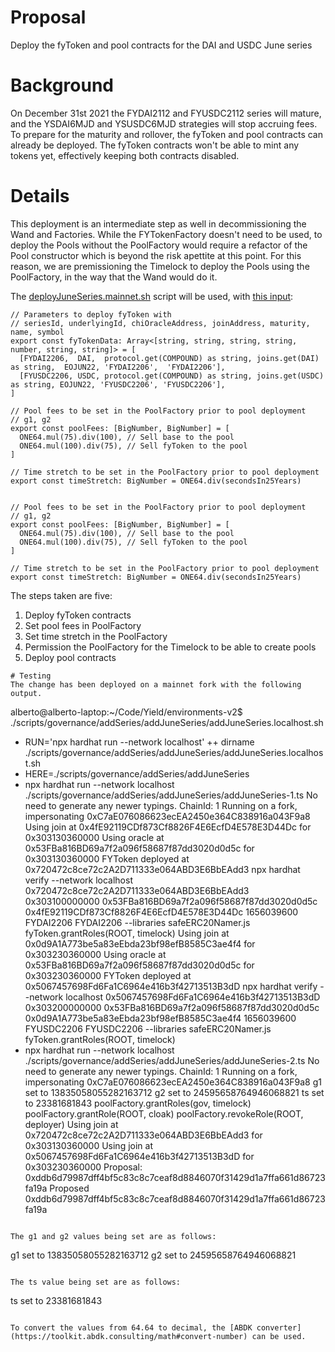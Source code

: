 # Proposal
Deploy the fyToken and pool contracts for the DAI and USDC June series

# Background
On December 31st 2021 the FYDAI2112 and FYUSDC2112 series will mature, and the YSDAI6MJD and YSUSDC6MJD strategies will stop accruing fees. To prepare for the maturity and rollover, the fyToken and pool contracts can already be deployed. The fyToken contracts won't be able to mint any tokens yet, effectively keeping both contracts disabled.

# Details

This deployment is an intermediate step as well in decommissioning the Wand and Factories. While the FYTokenFactory doesn't need to be used, to deploy the Pools without the PoolFactory would require a refactor of the Pool constructor which is beyond the risk apettite at this point. For this reason, we are premissioning the Timelock to deploy the Pools using the PoolFactory, in the way that the Wand would do it.

The [deployJuneSeries.mainnet.sh](https://github.com/yieldprotocol/environments-v2/blob/3a4d77654ce5c5474b8b2a24693c7b68597f7a19/scripts/governance/addSeries/addJuneSeries/deployJuneSeries.mainnet.sh) script  will be used, with [this input](https://github.com/yieldprotocol/environments-v2/blob/3a4d77654ce5c5474b8b2a24693c7b68597f7a19/scripts/governance/addSeries/addJuneSeries/addJuneSeries.mainnet.config.ts):

```
// Parameters to deploy fyToken with
// seriesId, underlyingId, chiOracleAddress, joinAddress, maturity, name, symbol
export const fyTokenData: Array<[string, string, string, string, number, string, string]> = [
  [FYDAI2206,  DAI,  protocol.get(COMPOUND) as string, joins.get(DAI) as string,  EOJUN22, 'FYDAI2206',  'FYDAI2206'],
  [FYUSDC2206, USDC, protocol.get(COMPOUND) as string, joins.get(USDC) as string, EOJUN22, 'FYUSDC2206', 'FYUSDC2206'],
]

// Pool fees to be set in the PoolFactory prior to pool deployment
// g1, g2
export const poolFees: [BigNumber, BigNumber] = [
  ONE64.mul(75).div(100), // Sell base to the pool
  ONE64.mul(100).div(75), // Sell fyToken to the pool
]

// Time stretch to be set in the PoolFactory prior to pool deployment
export const timeStretch: BigNumber = ONE64.div(secondsIn25Years)


// Pool fees to be set in the PoolFactory prior to pool deployment
// g1, g2
export const poolFees: [BigNumber, BigNumber] = [
  ONE64.mul(75).div(100), // Sell base to the pool
  ONE64.mul(100).div(75), // Sell fyToken to the pool
]

// Time stretch to be set in the PoolFactory prior to pool deployment
export const timeStretch: BigNumber = ONE64.div(secondsIn25Years)

```

The steps taken are five:
1. Deploy fyToken contracts
2. Set pool fees in PoolFactory
3. Set time stretch in the PoolFactory
4. Permission the PoolFactory for the Timelock to be able to create pools
5. Deploy pool contracts

```
# Testing
The change has been deployed on a mainnet fork with the following output.
```
alberto@alberto-laptop:~/Code/Yield/environments-v2$ ./scripts/governance/addSeries/addJuneSeries/addJuneSeries.localhost.sh 
+ RUN='npx hardhat run --network localhost'
++ dirname ./scripts/governance/addSeries/addJuneSeries/addJuneSeries.localhost.sh
+ HERE=./scripts/governance/addSeries/addJuneSeries
+ npx hardhat run --network localhost ./scripts/governance/addSeries/addJuneSeries/addJuneSeries-1.ts
No need to generate any newer typings.
ChainId: 1
Running on a fork, impersonating 0xC7aE076086623ecEA2450e364C838916a043F9a8
Using join at 0x4fE92119CDf873Cf8826F4E6EcfD4E578E3D44Dc for 0x303130360000
Using oracle at 0x53FBa816BD69a7f2a096f58687f87dd3020d0d5c for 0x303130360000
FYToken deployed at 0x720472c8ce72c2A2D711333e064ABD3E6BbEAdd3
npx hardhat verify --network localhost 0x720472c8ce72c2A2D711333e064ABD3E6BbEAdd3 0x303100000000 0x53FBa816BD69a7f2a096f58687f87dd3020d0d5c 0x4fE92119CDf873Cf8826F4E6EcfD4E578E3D44Dc 1656039600 FYDAI2206 FYDAI2206 --libraries safeERC20Namer.js
fyToken.grantRoles(ROOT, timelock)
Using join at 0x0d9A1A773be5a83eEbda23bf98efB8585C3ae4f4 for 0x303230360000
Using oracle at 0x53FBa816BD69a7f2a096f58687f87dd3020d0d5c for 0x303230360000
FYToken deployed at 0x5067457698Fd6Fa1C6964e416b3f42713513B3dD
npx hardhat verify --network localhost 0x5067457698Fd6Fa1C6964e416b3f42713513B3dD 0x303200000000 0x53FBa816BD69a7f2a096f58687f87dd3020d0d5c 0x0d9A1A773be5a83eEbda23bf98efB8585C3ae4f4 1656039600 FYUSDC2206 FYUSDC2206 --libraries safeERC20Namer.js
fyToken.grantRoles(ROOT, timelock)
+ npx hardhat run --network localhost ./scripts/governance/addSeries/addJuneSeries/addJuneSeries-2.ts
No need to generate any newer typings.
ChainId: 1
Running on a fork, impersonating 0xC7aE076086623ecEA2450e364C838916a043F9a8
g1 set to 13835058055282163712
g2 set to 24595658764946068821
ts set to 23381681843
poolFactory.grantRoles(gov, timelock)
poolFactory.grantRole(ROOT, cloak)
poolFactory.revokeRole(ROOT, deployer)
Using join at 0x720472c8ce72c2A2D711333e064ABD3E6BbEAdd3 for 0x303130360000
Using join at 0x5067457698Fd6Fa1C6964e416b3f42713513B3dD for 0x303230360000
Proposal: 0xddb6d79987dff4bf5c83c8c7ceaf8d8846070f31429d1a7ffa661d86723fa19a
Proposed 0xddb6d79987dff4bf5c83c8c7ceaf8d8846070f31429d1a7ffa661d86723fa19a

```

The g1 and g2 values being set are as follows:
```
g1 set to 13835058055282163712
g2 set to 24595658764946068821
```

The ts value being set are as follows:
```
ts set to 23381681843
```

To convert the values from 64.64 to decimal, the [ABDK converter](https://toolkit.abdk.consulting/math#convert-number) can be used.